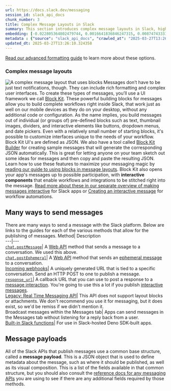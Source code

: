 ```yaml
---
url: https://docs.slack.dev/messaging
session_id: slack_api_docs
chunk_number: 3
title: Complex Message Layouts in Slack
summary: This section introduces complex message layouts in Slack, highlighting the use of rich formatting and the Block Kit UI framework. It explains how to create advanced message structures that integrate various UI elements, allowing for seamless workflows across devices.
embedding: [-0.022805364802479744, 0.0016641836846247315, 0.008747433312237263, 0.012662065215408802, 0.05647988244891167, -0.030398881062865257, -0.012041679583489895, -0.033972300589084625, -0.0008662130567245185, 0.007475643418729305, -0.026850277557969093, 0.02500152960419655, -0.024939490482211113, -0.005797501187771559, 0.029828127473592758, 0.031416311860084534, -0.03017554245889187, 0.0032942460384219885, 0.01201686356216669, 0.016750404611229897, 0.03511381149291992, -0.006036349572241306, 0.013673292472958565, 0.05067307502031326, -0.0024613789282739162, -0.04087098687887192, -0.028364017605781555, 0.04054838418960571, -0.03945650905370712, 0.006873869337141514, 0.01833859086036682, -0.022966666147112846, 0.006880073342472315, -0.02503875270485878, 0.03402193263173103, -0.007289527915418148, -0.008716413751244545, 0.05370055511593819, 0.0266021229326725, -0.012327056378126144, -0.026279522106051445, 0.010676831938326359, 0.004739744123071432, -0.02012529969215393, -0.05424649268388748, 0.034493423998355865, -0.024753374978899956, -0.003122089197859168, -0.00028402014868333936, 0.06020219251513481, -0.059755515307188034, 0.03563493490219116, 0.02590729109942913, 0.014082747511565685, -0.017197081819176674, -0.008294551633298397, -0.04526331275701523, -0.027619555592536926, -0.0018642579670995474, -0.004677705466747284, -0.03099445067346096, 0.028140679001808167, -0.023289265111088753, -0.003982874099165201, -0.022805364802479744, -0.01743282750248909, -0.03838944435119629, 0.006343440152704716, 0.003970466088503599, 0.04717409983277321, 0.10253728926181793, 0.010199135169386864, -0.02373594231903553, 0.020621608942747116, 0.01356162317097187, -0.030671851709485054, -0.010329416021704674, 0.04047393798828125, -0.007041373755782843, -0.04178915545344353, -0.004631176590919495, 0.01738319732248783, -0.05186421424150467, -0.04707483947277069, -0.044320330023765564, 0.03335191681981087, -0.025063566863536835, 0.02446799725294113, -0.034840840846300125, 0.02173830196261406, -0.03151557594537735, -0.03752090409398079, -0.01586945727467537, 0.03938206285238266, 0.020199745893478394, -0.029877757653594017, -0.018400629982352257, 0.01670077256858349, 0.010763685218989849, 0.03159002214670181, 0.09588675945997238, -0.043228451162576675, -0.0716669112443924, -0.04260806366801262, 0.020621608942747116, -0.05226125940680504, 0.04508960619568825, 0.004835903644561768, -0.013971078209578991, -0.05389907956123352, -0.11087527126073837, 0.012097514234483242, 0.010211542248725891, -0.015509633347392082, 0.01578260213136673, -0.01330106146633625, 0.019380837678909302, 0.021068286150693893, 0.012444930151104927, -0.007215081714093685, -0.03826536610722542, -0.00945467222481966, 0.04181397333741188, 0.01835099793970585, 0.001505985390394926, -0.09062588959932327, -0.0238600205630064, -0.0079533401876688, -0.03873686119914055, 0.03893538564443588, 0.04226065054535866, -0.006526453886181116, 0.04620629921555519, -0.05806806683540344, -0.036453843116760254, 0.008337979204952717, -0.0514671690762043, -9.000434511108324e-05, -0.024877451360225677, -0.019976407289505005, 0.03704941272735596, -0.06660456955432892, -0.006321726832538843, 0.008176678791642189, -0.060400716960430145, -0.013325877487659454, -0.037148673087358475, -0.009591157548129559, -0.06635641306638718, -0.00900179147720337, 0.0028739350382238626, 0.008127047680318356, -0.056876927614212036, -0.00436751265078783, -0.021626632660627365, -0.01297846157103777, 0.015832234174013138, 0.051367904990911484, 0.021614225581288338, -0.0025963126681745052, 0.030969636514782906, 0.003498973324894905, -0.014678317122161388, 0.004020097199827433, -0.045759622007608414, -0.050325658172369, 0.02752029336988926, -0.04034986346960068, -0.039530955255031586, -0.013114945963025093, -0.016613919287919998, -0.03427008539438248, -0.03317820653319359, 0.005285683088004589, 0.022619249299168587, -0.009851719252765179, -0.02413298934698105, -0.04580925405025482, -0.005248459987342358, 0.009609769098460674, 0.02477819100022316, 0.009622176177799702, -0.04985416680574417, -0.0413672961294651, -0.020931800827383995, 0.019492506980895996, -0.015919087454676628, 0.008704006671905518, -0.017494866624474525, 0.011762506328523159, -0.025932107120752335, -0.0019681723788380623, 0.013090130873024464, 0.013921447098255157, 0.031887806951999664, -0.012916422449052334, 0.02503875270485878, -0.00761833181604743, 0.006365153472870588, -0.01743282750248909, 0.03024998866021633, 0.01651465706527233, 0.02342575043439865, -0.015894273295998573, 0.014157193712890148, -0.0030740094371140003, -0.00908864475786686, 0.028066232800483704, -0.03608161211013794, -0.0254357997328043, 0.01830136775970459, -0.042012494057416916, 0.00956013798713684, -0.013648477382957935, -0.01523666363209486, -0.029852941632270813, -0.04355105012655258, 0.010571366176009178, -0.06973131000995636, 0.011272401548922062, -0.026751015335321426, 0.05035047233104706, 0.04347660392522812, -0.020758094266057014, -0.003191882511600852, 0.00841242540627718, 0.00890873372554779, -0.05633099004626274, 0.0254357997328043, 0.004013893194496632, 0.03541159629821777, 0.016278911381959915, 0.004060422070324421, -0.04747188463807106, 0.015943903475999832, -0.02060920186340809, -0.023673905059695244, -0.016589103266596794, 0.025026343762874603, 0.006045655347406864, -0.004426449537277222, -0.006089081987738609, 0.02699916996061802, 0.050797153264284134, 0.016192058101296425, 0.01795395091176033, -0.027569923549890518, -0.03960540145635605, 0.028984403237700462, 0.05737323686480522, 0.12943719327449799, -0.027594739571213722, 0.01835099793970585, 0.0022861200850456953, 0.02477819100022316, -0.0745951309800148, -0.00784787442535162, 0.03446860983967781, 0.012525579892098904, -0.019678622484207153, -0.004116256721317768, 0.01899619959294796, -0.0601525641977787, 0.002745205070823431, -0.022445540875196457, 0.030051466077566147, -0.007885097526013851, 0.06084739416837692, -0.027048800140619278, -0.02281777188181877, 0.009014198556542397, 0.007066188845783472, 0.0006890154909342527, 0.03337673097848892, -0.005530735477805138, 0.008704006671905518, -0.03960540145635605, -0.007295731455087662, -0.016725588589906693, 0.014355716295540333, -0.015224256552755833, -0.019380837678909302, 0.006033247336745262, -0.011408885940909386, -0.01930639147758484, -0.013288654386997223, 0.021155139431357384, 0.014616278931498528, -0.003529992653056979, 0.0067746080458164215, 0.021974049508571625, 0.04342697188258171, 0.008331774733960629, -0.005611385218799114, 0.012662065215408802, 0.015348332934081554, 0.006811831146478653, 0.014579055830836296, 0.020398270338773727, 0.02446799725294113, -0.022371094673871994, -0.032930053770542145, 0.05851474404335022, -0.030101096257567406, 0.02508838288486004, -0.022495172917842865, 0.004556730389595032, -0.013462361879646778, 0.02113032527267933, -0.0659097358584404, 0.016055572777986526, 0.04429551213979721, -0.03297968581318855, -0.04360068216919899, -0.07757298648357391, 0.035014547407627106, 0.029753681272268295, 0.00895836390554905, -0.02043549343943596, -0.011545371264219284, 0.0064333961345255375, 0.03186299279332161, 0.018847307190299034, -0.0494571179151535, -0.018661191686987877, -0.021676262840628624, 0.00010459309123689309, -0.01547241024672985, -0.04092061519622803, -0.03302931413054466, 0.048538949340581894, -0.024244658648967743, 0.010236358270049095, 0.052757568657398224, -0.017581719905138016, -0.03786832094192505, -0.006805627141147852, 0.05211236700415611, -0.016005942597985268, 0.035188257694244385, 0.019058236852288246, -0.019504915922880173, 0.0026831666473299265, -0.026403600350022316, -0.027793264016509056, 0.0023450565058737993, -0.012928830459713936, 0.011247586458921432, -0.004628074821084738, 0.027272138744592667, -0.03404674679040909, 0.0033655904699116945, 0.0010934291640296578, -0.01877286098897457, 0.030895190313458443, -0.007283323910087347, 0.02873624861240387, -0.04121840372681618, -0.024989120662212372, -0.014727948233485222, -0.035585302859544754, -0.019318798556923866, 0.01691170409321785, 0.02212294191122055, 0.01599353365600109, 0.0390346460044384, -0.02551024593412876, -0.04384883493185043, -0.014008301310241222, -0.009603564627468586, 0.03863759711384773, 0.022718511521816254, -0.014579055830836296, -0.028016602620482445, -0.028016602620482445, 0.009950980544090271, 0.029579972848296165, -0.0020395168103277683, -0.007525274064391851, -0.00761833181604743, 0.048836734145879745, 0.030721481889486313, -0.018834898248314857, -0.00978347659111023, -0.019852330908179283, 0.026006553322076797, -0.0009228232083842158, -0.0074446238577365875, -0.01895897649228573, 0.022284241393208504, 0.01271789986640215, 0.021241994574666023, -0.018363406881690025, 0.013325877487659454, 0.02960478886961937, 0.042062126100063324, 0.02229664847254753, 0.0024381144903600216, 0.025026343762874603, -0.0526086762547493, 0.031490758061409, 0.0019728252664208412, -0.004113154951483011, 0.01117314025759697, -0.008548909798264503, -0.0026226791087538004, 0.030920004472136497, -0.042533617466688156, 0.00882808305323124, 0.014169600792229176, 0.05384944751858711, 0.048191532492637634, -0.011700467206537724, -0.028239941224455833, 0.020013630390167236, -0.01751968264579773, 0.03427008539438248, 0.005456289276480675, 0.03352562338113785, 0.027793264016509056, 0.038761675357818604, -0.07102171331644058, -0.021055879071354866, -0.008530298247933388, -0.03811647370457649, 0.049705274403095245, 0.0372975654900074, -0.07320547103881836, 0.01547241024672985, -0.0769277811050415, -0.041094325482845306, -0.0001672132348176092, 0.06933426856994629, 0.008654375560581684, 0.013623662292957306, -0.03613124042749405, -0.012686880305409431, 0.017842281609773636, -0.000209573918255046, 0.025882476940751076, -0.013127353973686695, 0.015559264458715916, -0.027768447995185852, 0.01630372740328312, -0.05156642943620682, 0.025981737300753593, -0.007519070524722338, -0.02816549502313137, 0.03945650905370712, -0.005837826058268547, -0.02304111234843731, -0.014827209524810314, 0.01254419144243002, 0.008406220935285091, -0.07037651538848877, 0.01425645500421524, 0.028909957036376, 0.02229664847254753, 0.054842062294483185, 0.008418628945946693, 0.009026606567203999, 0.020770501345396042, -0.004141072276979685, 0.0037316177040338516, -0.020534753799438477, -0.0036013368517160416, -0.02799178659915924, -0.01982751488685608, -0.0012306894641369581, 0.034716762602329254, 0.029282188042998314, -0.004271353129297495, 0.019058236852288246, -0.014963693916797638, -0.006631919182837009, -0.038314998149871826, -0.010372842662036419, -0.01861155964434147, 0.02278054878115654, 0.0338234081864357, 0.012593822553753853, 0.03173891454935074, -0.024505220353603363, -0.0017743021016940475, -7.216826634248719e-05, 0.08129529654979706, 0.015534448437392712, -0.007376381661742926, 0.020063262432813644, 0.014703132212162018, -0.06754755228757858, 0.002300078747794032, 0.03238411620259285, -0.012420114129781723, -0.01054034661501646, -0.03260745480656624, -0.054792433977127075, -0.03811647370457649, 0.0601525641977787, -0.017197081819176674, 0.009740049950778484, -0.04754633083939552, -0.013164577074348927, 0.023760758340358734, 0.056529510766267776, -0.014119970612227917, -0.011402682401239872, 0.0013888876419514418, -0.0037409234791994095, 0.0352875180542469, -0.014591462910175323, -0.016328541561961174, 0.026502862572669983, 0.04059801623225212, -0.007990563288331032, 0.011688060127198696, -0.02585766091942787, 0.023065926507115364, -0.010720258578658104, -0.026403600350022316, -0.004873126745223999, 0.03925798460841179, 0.011508148163557053, -0.03650347515940666, 0.010298396460711956, 0.008635764010250568, -0.041441742330789566, -0.041441742330789566, 0.011601205915212631, -0.013586439192295074, -0.015224256552755833, -0.02682546153664589, 0.01739560440182686, -0.002006946597248316, -0.00748805096372962, -0.014467386528849602, -0.043054740875959396, -0.07419808954000473, 0.0065512689761817455, 0.0028429157100617886, -0.017966359853744507, 0.02212294191122055, 0.021006247028708458, 0.02642841450870037, -0.04178915545344353, 0.0179167278110981, -0.01696133427321911, 0.008195290341973305, 0.004252741578966379, 0.02455485239624977, 0.027768447995185852, 0.0026924724224954844, 0.010726462118327618, -0.009361614473164082, 0.02047271654009819, 0.023797981441020966, -0.03913390636444092, -0.012953645549714565, 0.01443016342818737, 0.020584385842084885, -0.006408580578863621, -0.012314649298787117, 0.020584385842084885, 0.029877757653594017, -0.007730001118034124, 0.026899907737970352, 0.019231945276260376, 0.024616889655590057, 0.006082878448069096, 0.004541220609098673, 0.02551024593412876, -0.008462055586278439, -0.008704006671905518, 0.002304731635376811, -0.01521184854209423, -0.020112892612814903, 0.00622556684538722, 0.006179037969559431, -0.02338852733373642, 0.0003607928520068526, -0.021676262840628624, -0.040573202073574066, -0.015311109833419323, -0.012196775525808334, -0.05985477566719055, 0.001516066724434495, -0.006780811585485935, -0.010490716435015202, -0.012500764802098274, -0.011843156069517136, 0.0157453790307045, -0.012078902684152126, -0.010794704779982567, 0.02387242764234543, 0.009094849228858948, -0.012147145345807076, -0.02903403341770172, -0.0057230545207858086, -0.03863759711384773, -0.011582594364881516, 0.00932439137250185, -0.01280475314706564, -0.040052078664302826, -0.00047575801727361977, -0.009206518530845642, -0.003474158002063632, -0.026577308773994446, -0.05677766725420952, -0.009355410933494568, -0.0009530669776722789, 0.0074446238577365875, 0.010732666589319706, -0.03104408271610737, -0.06466896831989288, -0.021986456587910652, 0.020050853490829468, -0.024703744798898697, 0.005189523566514254, 0.03786832094192505, -0.003914631437510252, -0.0037781468126922846, 0.0007770326337777078, 0.010292192921042442, -0.0029344225767999887, 0.0035206868778914213, 0.01330106146633625, -0.0073143430054187775, -0.04776966944336891, 0.004966184496879578, -0.007376381661742926, 0.04402254521846771, -0.005800602957606316, 0.03925798460841179, 0.013698108494281769, -0.03439416363835335, -0.009336799383163452, 0.031838174909353256, 0.001600594143383205, -0.00890873372554779, -0.014839617535471916, 0.013003276661038399, 0.02338852733373642, 0.03620568662881851, -0.02943108044564724, -0.0005052263149991632, 0.002338852733373642, -0.009752457961440086, 0.007543885614722967, 0.02052234672009945, 0.006681550294160843, -0.007122023496776819, 0.001896828180179, 0.06635641306638718, -0.011011839844286442, 0.01474035531282425, -0.01399589329957962, -0.013896632008254528, 0.006191445514559746, 0.006445803679525852, 0.028711432591080666, -0.029182925820350647, 0.02682546153664589, 0.009293372742831707, 0.021577002480626106, -0.009702826850116253, -0.0063248286023736, -0.01821451261639595, -0.004708724562078714, -0.0043364935554564, 0.03104408271610737, -0.037496089935302734, 0.03754572197794914, 0.03829018399119377, 0.025808030739426613, -0.01184935960918665, -0.003474158002063632, 0.018710821866989136, -0.04335252568125725, 0.006113897543400526, 0.03163965046405792, -0.025324130430817604, 0.01271789986640215, -0.05280720070004463, -0.010062649846076965, 0.007866485975682735, -0.010776093229651451, 0.01543518714606762, 0.056182097643613815, 0.038836121559143066, -0.011812136508524418, 0.030101096257567406, -0.03516343981027603, 0.0022861200850456953, -0.0410446934401989, 0.0020302110351622105, 0.01725912094116211, 0.00849927868694067, 0.04417143762111664, -0.015447595156729221, -0.056579142808914185, -0.006036349572241306, 0.0055276332423090935, -0.07444623857736588, -0.0251628290861845, 0.006489230785518885, -0.029058849439024925, -0.037793874740600586, 0.014765171334147453, 0.02873624861240387, -0.03424527123570442, -0.019194722175598145, 0.006700161844491959, -0.012271221727132797, 0.015112587250769138, -0.008921140804886818, -0.005465595051646233, -0.02903403341770172, -0.024232251569628716, -0.01842544414103031, 0.008182882331311703, -0.005350823514163494, -0.02672620117664337, -0.03116815909743309, 0.028314387425780296, 0.006880073342472315, -0.018239328637719154, -0.039059460163116455, 0.047844115644693375, 0.016266504302620888, 0.05459390953183174, -0.0015812071505934, 0.024021320044994354, 0.023587049916386604, -0.01586945727467537, -0.0019231945043429732, 0.029182925820350647, -0.0075314780697226524, 0.03464231640100479, -0.019877146929502487, 0.012829569168388844, -0.0025730482302606106, -0.014182008802890778, 0.02821512520313263, -0.002033313037827611, 0.020162522792816162, -0.018499890342354774, -0.036801259964704514, -0.006120101548731327, -0.01703578047454357, 0.005391148384660482, 0.00932439137250185, 0.009553934447467327, -0.031490758061409, -0.012358075939118862, -0.02464170567691326, 0.011309624649584293, -0.015100179240107536, 0.010831927880644798, 0.03213595971465111, 0.03146594390273094, -0.005226746667176485, 0.06690235435962677, -0.0326819010078907, -0.004913452081382275, 0.00808362103998661, -0.01817728951573372, -0.027073616161942482, 0.004584647715091705, 0.02243313379585743, -0.002846017712727189, -0.0059991260059177876, 0.010422473773360252, 0.012953645549714565, -0.010211542248725891, 0.03652828931808472, -0.02512560598552227, -0.03255782276391983, -0.009336799383163452, 0.011049062944948673, -0.038414258509874344, -0.005403556395322084, -0.0011360805947333574, 0.010664423927664757, -0.008890122175216675, 0.027594739571213722, 0.012953645549714565, -0.016154835000634193, -0.0326819010078907, -0.022569619119167328, -0.034443795680999756, -0.04208694025874138, -0.020274192094802856, 0.009212722070515156, -0.022755734622478485, -0.010434881784021854, 0.029406264424324036, -0.007394993212074041, -0.09360373765230179, -0.006290707271546125, 0.00893354881554842, -0.0416402630507946, -0.015335925854742527, 0.006904888898134232, -0.010143300518393517, 0.015397964045405388, 0.03352562338113785, -0.05399833992123604, 0.007723797578364611, -0.02920774184167385, 0.024666521698236465, 0.003207392292097211, 0.007723797578364611, 0.02017493173480034, 0.030150728300213814, 0.019901961088180542, -0.026378784328699112, -0.015559264458715916, 0.010335619561374187, -0.00374402548186481, -0.03685088828206062, 0.038836121559143066, -0.003889816114678979, -0.02434392087161541, 0.02361186593770981, 0.009007995016872883, 0.0526086762547493, -0.01523666363209486, 0.01630372740328312, 0.029828127473592758, -0.037496089935302734, -0.007525274064391851, -0.03791795298457146, 0.015534448437392712, 0.014504609629511833, -0.004392328206449747, 0.025634322315454483, -0.04846450313925743, 0.031366683542728424, 0.002994910115376115, 0.009212722070515156, -0.011359255760908127, 0.01621687225997448, 0.020485123619437218, 0.010602385737001896, -0.013511992990970612, -0.012289833277463913, 0.032706715166568756, 0.05672803521156311, -0.03737201169133186, 0.004811088088899851, -0.01225881464779377, 0.04384883493185043, 0.004438857082277536, -0.05285682901740074, -0.029307004064321518, -0.0027669186238199472, 0.028314387425780296, 0.026875093579292297, -5.84034642088227e-05, 0.0372975654900074, 0.0036323561798781157, 0.024989120662212372, -0.014169600792229176, 0.007810651324689388, -0.027371400967240334, -0.03029962070286274, 0.017073005437850952, 0.0044233473017811775, 0.01616724207997322, 0.011067674495279789, 0.011055266484618187, 0.016229281201958656, 0.015546856448054314, 0.01890934444963932, 0.00030806008726358414, -0.006110795773565769, -0.02156459353864193, 0.027917340397834778, 0.0008212350658141077, 0.03647865727543831, 0.0229914803057909, 0.006327930372208357, 0.022234611213207245, 0.010050242766737938, 0.010341824032366276, -0.0005947944591753185, -0.015038141049444675, 0.038017213344573975, 0.00821390189230442, -0.006743588484823704, -0.041962865740060806, -0.022445540875196457, -0.01812765933573246, 0.027148062363266945, 0.002877037040889263, 0.030572589486837387, -0.056876927614212036, 0.018226921558380127, 0.017668575048446655, -1.501284077676246e-05, -0.024219844490289688, -0.021787934005260468, 0.009442265145480633, -0.01916990615427494, -0.026751015335321426, -0.006464415229856968, 0.002912709256634116, 0.016489842906594276, -0.023028703406453133, 0.02330167405307293, 0.03856315091252327, -0.018288960680365562, -0.02769400179386139, 0.007916117087006569, 0.009547729976475239, -0.011377867311239243, -0.017743021249771118, 0.012339464388787746, 0.007022762205451727, -0.024530036374926567, 0.025882476940751076, 0.0008096028468571603, 0.027669185772538185, -0.011018043383955956, 0.016030756756663322, -0.015422779135406017, 0.013462361879646778, -0.01123517844825983, 0.02491467446088791, -0.043402157723903656, 0.0017649963265284896, -0.027247324585914612, 0.0031949845142662525, 0.03369932994246483, 0.005183319561183453, -0.023797981441020966, 0.024157805368304253, 0.003840185236185789, -0.009361614473164082, 0.003182576736435294, 0.015311109833419323, 0.019095459952950478, -0.011185547336935997, 0.0020115994848310947, 0.03146594390273094, -0.020634016022086143, -0.0584154836833477, 0.01986473798751831, 0.015174625441432, 0.010428677313029766, 0.010534143075346947, -0.00699794664978981, 0.015546856448054314, -0.019504915922880173, -0.05563615635037422, -0.007165450602769852, 0.008145659230649471, -0.042483989149332047, 0.04203731194138527, 0.0130156846717, -0.04655371606349945, -0.007264712359756231, -0.021353663876652718, -0.021440517157316208, 0.005229848437011242, -0.0229914803057909, 0.03811647370457649, 0.0011120407143607736, -0.018140066415071487, 0.04124321788549423, -0.0029499323572963476, 0.006749792490154505, 0.0659593716263771, 0.01419441681355238, -0.018834898248314857, -0.010434881784021854, 0.004690113011747599, -0.008356590755283833, 0.0037967583630234003, -0.003529992653056979, 0.023314081132411957, 0.013536808080971241, -0.019678622484207153, -0.017110228538513184, 0.027594739571213722, -0.03647865727543831, 0.012618637643754482, 0.011222770437598228, 0.04012652486562729, 0.020112892612814903, 0.00609528599306941, -0.0005339191411621869, 0.005180217791348696, -0.014703132212162018, 0.0019262965070083737, -0.015931496396660805, 0.02717287838459015, -0.005012713372707367, 0.026974353939294815, 0.018288960680365562, -0.04226065054535866, 0.01569574885070324, 0.02069605514407158, -0.01304049976170063, 0.024927083402872086, 0.02068364806473255, 0.05851474404335022, -0.002504805801436305, 0.02694953978061676, -0.0071158199571073055, 0.026180261746048927, -0.020882170647382736, -0.010838131420314312, -0.0067684040404856205, -0.04002726078033447, 0.014789986424148083, -0.03417082503437996, -0.047322992235422134, -0.027197692543268204, 0.0021868583280593157, 0.0029933592304587364, -0.005763379856944084, 0.022011272609233856, -0.006014635786414146, -0.0007270140922628343, -0.011700467206537724, -0.00013483688235282898, 0.004361309111118317, -0.007363974116742611, -0.029009219259023666, 0.03491528704762459, 0.047099653631448746, -0.060698501765728, -0.0023884836118668318, 0.0009623727528378367, 0.03226003795862198, -0.0011050613829866052, -0.009423653595149517, 0.03129223734140396, -0.010447288863360882, -0.02995220385491848, -0.027917340397834778, 0.007028965745121241, 0.0352875180542469, 0.027048800140619278, -0.011880379170179367, 0.008679190650582314, 0.01581982523202896, 0.007233693264424801, 0.00774861266836524, -0.037620168179273605, 0.01708541251718998, -0.011328236199915409, 0.017010966315865517, 0.01691170409321785, -0.0013718270929530263, 0.0026133733335882425, 0.006253484170883894, 0.04915933310985565, 0.014380532316863537, -0.010968413203954697, -0.008598540909588337, 0.006067368667572737, 0.005059242248535156, 0.01773061230778694, 0.00815186370164156, -0.006191445514559746, -0.034543056041002274, 0.046925947070121765, -0.009876534342765808, 0.005319804418832064, -0.006135610863566399, -0.001636266359128058, -0.0011818340281024575, 0.009318187832832336, -0.01800358295440674, 0.01616724207997322, -0.0335504375398159, -0.008660579100251198, 0.008133252151310444, -0.026626938953995705, 0.004460570402443409, -0.0002743266522884369, 0.012841976247727871, -0.030324434861540794, 0.0067622000351548195, 0.016142426058650017, 0.008679190650582314, 0.0473974384367466, -0.016849664971232414, -0.03647865727543831, 0.007419808767735958, -0.012841976247727871, -0.02156459353864193, 0.025051159784197807, 0.017966359853744507, 0.004178295377641916, 0.017010966315865517, 0.006113897543400526, 0.019964000210165977, -0.005549347028136253, -0.004600157495588064, -0.03464231640100479, 0.01817728951573372, -0.029530342668294907, 0.011911398731172085, 0.01166944857686758, -0.004209314472973347, 0.014814801514148712, 0.013586439192295074, 0.016812441870570183, 0.03250819072127342, -0.006619511637836695, -0.035709381103515625, -0.011148324236273766, 0.03042369708418846, 0.03156520426273346, -0.0013865611981600523, 0.003939446993172169, 0.00508715957403183, 0.023351304233074188, -0.007686574477702379, -0.0041472758166491985, 0.01578260213136673, 0.030746297910809517, 0.012122329324483871, 0.021068286150693893, 0.010106077417731285, -0.034617502242326736, 0.0053942506201565266, 0.0036416619550436735, -0.06680309027433395, -0.027793264016509056, -0.037446457892656326, -0.010906374081969261, 0.008666783571243286, 0.014392939396202564, -0.019418060779571533, 0.013139761053025723, -0.03173891454935074, 0.02060920186340809, 0.016638735309243202, -0.03069666586816311, 0.03590790182352066, -0.00991375744342804, -0.015670932829380035, -0.005654812324792147, 0.06655494123697281, -0.011160732246935368, -0.01943046972155571, 0.0027281446382403374, 0.0231279656291008, 0.013673292472958565, -0.006935907993465662, 0.021887194365262985, -0.02672620117664337, -0.009293372742831707, -0.011805932968854904, 0.007574905175715685, 0.03245856240391731, -0.017680982127785683, 0.014417755417525768, -0.03042369708418846, -0.004730438347905874, 0.03804202750325203, 0.03330228477716446, -0.0050623444840312, 0.0028615272603929043, 0.02613062970340252, 0.006911092903465033, 0.023760758340358734, -0.03861278295516968, -0.011135917156934738, 0.015919087454676628, -0.01660151220858097, 0.007239896804094315, 0.009597361087799072, -0.029108479619026184, -0.03598234802484512, 0.007494254969060421, 0.031068896874785423, -0.022321464493870735, -0.01852470636367798, -0.0202493779361248, -0.015087771229445934, 0.029852941632270813, -0.00908864475786686, -0.029455896466970444, 0.007246100809425116, -0.005155402235686779, 0.014095154590904713, 0.0016098999185487628, 0.023376120254397392, 0.021763117983937263, -0.042881034314632416, 0.009808292612433434, -0.010918782092630863, 0.008766044862568378, 0.018760452046990395, 0.028488093987107277, -0.02034863829612732, 0.028984403237700462, -0.005158504005521536, 0.03260745480656624, 0.04399772733449936, -0.031714096665382385, 0.017234304919838905, -0.025485429912805557, 0.04360068216919899, 0.026453230530023575, 0.020745685324072838, -0.001279544783756137, 0.01895897649228573, 0.02578321471810341, 0.008071213029325008, 0.005822316277772188, 0.04054838418960571, -0.01393385510891676, 0.0008033990161493421, 0.012078902684152126, 0.021986456587910652, -0.024989120662212372, -0.006793219596147537, -0.020857354626059532, -0.035535670816898346, 0.02555987611413002, 0.02585766091942787, -0.028438463807106018, -0.026924723759293556, 0.0009491895907558501, 0.03667718172073364, -0.047670409083366394, 0.020460307598114014, -0.001129101263359189, -0.030448513105511665, -0.01402070838958025, 0.006219362840056419, 0.02203608676791191, -0.0016998557839542627, 0.021874787285923958, 0.02394687384366989, -0.007432216312736273, 0.026453230530023575, -0.010285989381372929, -0.003207392292097211, -0.003517584875226021, -0.018226921558380127, 0.00022043066564947367, 0.02533653751015663, 0.014144785702228546, -0.0021046572364866734, 0.00292976968921721, 0.03156520426273346, -0.029927387833595276, 0.0036075408570468426, 0.012624841183423996, 0.021899603307247162, -0.023537419736385345, -0.033575255423784256, 0.0012927280040457845, -0.005890558939427137, 0.025932107120752335, -0.0073205470107495785, -0.013201800175011158, 0.027619555592536926, 0.00022818548313807696, -0.04580925405025482, 0.042583249509334564, 0.021986456587910652, 0.0028677312657237053, 0.015857048332691193, -0.03017554245889187, 0.011024247854948044, -0.0015269233845174313, 0.007184062153100967, -0.01054034661501646, 0.011923805810511112, 0.013276246376335621, 0.043749574571847916, 0.008753636851906776, -0.0029747476801276207, -0.011514351703226566, -0.025634322315454483, -0.008046397939324379, -0.014789986424148083, 0.022395910695195198, 0.02382279746234417, 0.003734719706699252, 0.03707422688603401, 0.008921140804886818, 0.023400934413075447, 0.02886032685637474, -0.013090130873024464, 0.007289527915418148, -0.03317820653319359, -0.009678010828793049, -0.004773864988237619, -0.02251998707652092, 0.02086976356804371, 0.00906382966786623, -0.008400017395615578, -0.002289221854880452, -0.015000917948782444, -0.01816488243639469, -0.026453230530023575, 0.0008406221168115735, -0.025113198906183243, 0.029455896466970444, -0.0038929178845137358, -0.010236358270049095, -0.014876840636134148, 0.01166944857686758, -0.0005699790199287236, 0.01817728951573372, -0.017246711999177933, -0.0060921842232346535, -0.0012555047869682312, -0.02786771021783352, 0.006312420591711998, -0.010261173360049725, 0.03938206285238266, 0.012637249194085598, -0.00761833181604743, -0.020410677418112755, 0.03511381149291992, -0.038190919905900955, -0.022792957723140717, 0.006107693538069725, -0.008306959643959999, 0.00622556684538722, -0.012587618082761765, 0.004221722017973661, 0.01323902327567339, -0.01969103142619133, -0.013251431286334991, -0.009659399278461933, 0.028661802411079407, -0.017073005437850952, 0.008871510624885559, -0.01665114238858223, -0.020063262432813644, 0.020969023928046227, -0.010304600931704044, 0.010701647028326988, 0.004038708750158548, 0.03858796879649162, 0.009417449124157429, 0.014107562601566315, -0.03538677841424942, -0.004615666810423136, 0.004051116295158863, -0.0119300102815032, 0.017879504710435867, -0.022184979170560837, -0.016018349677324295, 0.004463672637939453, 0.01847507618367672, -0.03159002214670181, -0.005704442970454693, 0.027768447995185852, 0.018574336543679237, 0.022619249299168587, 0.01560889557003975, 0.01469072513282299, -0.0006638123304583132, 0.015584079548716545, -0.02125440165400505, -0.057323604822158813, 0.01908305287361145, 0.024889860302209854, -0.017048189416527748, -0.00890873372554779, 0.009895145893096924, 0.0093926340341568, -0.011073878034949303, -0.003967364318668842, -0.018462667241692543, 0.016005942597985268, 0.007686574477702379, -0.007022762205451727, 0.05712508037686348, 0.004839005414396524, -0.015038141049444675, -0.0254357997328043, -0.0254357997328043, 0.030845558270812035, -0.009727641940116882, 0.014318493194878101, -0.005174013786017895, -0.01578260213136673, -0.00508715957403183, -0.0005843254621140659, 0.015360740944743156, -0.010161912068724632, -0.0010732666123658419, -0.0013625213177874684, 0.008592337369918823, 0.01912027597427368, -0.004550526384264231, -0.004355105105787516, -0.02191201038658619, -0.0028987505938857794, -0.014368124306201935, 0.026626938953995705, 0.00637756148353219, 0.012488356791436672, 0.004395429976284504, 0.0015750032616779208, 0.006337236147373915, 0.021800341084599495, 0.0006886277114972472, -0.0018735637422651052, -0.00035749704693444073, 0.0034555464517325163, -0.03173891454935074, -0.017631351947784424, 0.02165144868195057, -0.012221591547131538, -0.004507099278271198, -0.013214207254350185, 0.010819519869983196, 0.013710515573620796, -0.0013159924419596791, 0.008065009489655495, -0.016328541561961174, 0.021639039739966393, 0.0030647036619484425, -0.032011885195970535, 0.00348346377722919, 0.0032104940619319677, -0.013189392164349556, -0.01887212134897709, 0.02377316541969776, -0.012196775525808334, 0.01625409536063671, -0.018102843314409256, -0.0007432991988025606, 0.013052907772362232, -0.01756931282579899, -0.0010228602914139628, 0.0026025164406746626, 0.045312944799661636, 0.013648477382957935, 0.013164577074348927, 0.003297348041087389, 0.009200314991176128, 0.005639302544295788, 0.0014237842988222837, -0.02752029336988926, 0.014752763323485851, 0.002645943546667695, -0.020969023928046227, 0.05886216089129448, 0.023376120254397392, -0.0059339855797588825, -0.015199440531432629, 0.006849054247140884, -0.01330106146633625, -0.008747433312237263, -0.011762506328523159, -0.0007801345782354474, 0.001149263815023005, 0.00709720840677619, -0.00010100648796651512, 0.0014532526256516576, 0.026676569133996964, -0.0030383372213691473, 0.0004396981094032526, -0.0003699047665577382, 0.024666521698236465, -0.023897243663668633, 0.03404674679040909, -0.0019107868429273367, -0.00292976968921721, -0.030522959306836128, 0.0029328716918826103, -0.011570186354219913, 0.0187852680683136, 0.0056051816791296005, 0.04030023142695427, -8.666007488500327e-05, -0.006054961122572422, 0.014914063736796379, 0.015683341771364212, 0.03352562338113785, 0.021837564185261726, -0.04037467762827873, -0.01960417628288269, -0.02099383994936943, 0.025882476940751076, -0.004559832159429789, 0.031887806951999664, 0.015894273295998573, -0.011619817465543747, 0.0011484883725643158, 0.015038141049444675, -0.026626938953995705, 0.01998881623148918, 0.008356590755283833, 0.012078902684152126, -0.007066188845783472, 0.002742103300988674, 0.04402254521846771, -0.0037316177040338516, -0.022234611213207245, 0.03829018399119377, 0.003629254177212715, -0.01816488243639469, 0.0014943531714379787, -0.025063566863536835, 0.030671851709485054, 0.012668268755078316, -0.03412119299173355, 0.025150422006845474, -0.03719830513000488, 0.03377377614378929, 0.026353968307375908, -0.024455590173602104, -0.000808051903732121, 0.04474218934774399, -0.011384070850908756, 0.014603870920836926, -0.023624273017048836, -0.03300449997186661, -0.011315828189253807, 0.0222594253718853, -0.030001835897564888, 0.04139211028814316, -0.00568272965028882, -0.0013369304360821843, 0.019157499074935913, 0.027569923549890518, -0.01686207391321659, -0.017842281609773636, -0.0076555549167096615, -0.009318187832832336]
metadata : {"source": "slack_api_docs", "crawled_at": "2025-03-27T13:26:08.702148", "url_path": "/messaging", "chunk_size": 4776}
updated_dt: 2025-03-27T13:26:10.324358
---
```

[Read our advanced formatting guide](https://docs.slack.dev/messaging/formatting-message-text#advanced) to learn more about these options.
### Complex message layouts[​](https://docs.slack.dev/messaging#complex_layouts "Direct link to Complex message layouts")
![A complex message layout that uses blocks](https://docs.slack.dev/assets/images/composition_overview_block_layout-0155c52f58d0bb65422495e8b9f5b1ec.png)
Messages don’t have to be just text notifications, though. They can include rich formatting and complex user interfaces. To create these types of messages, you’ll use a UI framework we call [Block Kit](https://docs.slack.dev/block-kit). These powerful building blocks for messages allow you to build complete workflows right inside Slack, that work just as well on our mobile devices as they do on your desktop, without any additional code or configuration.
As the name implies, you build messages out of individual (or groups of) pre-defined blocks such as text, thumbnail images, dividers, and interactive elements like buttons, dropdown menus, and date pickers. Even with a relatively small number of starting blocks, it's possible to customize interfaces unique to the needs of your workflow.
Block Kit UI's are defined as JSON. We also have a tool called [Block Kit Builder](https://api.slack.com/tools/block-kit-builder) for creating sample messages that will generate the corresponding JSON automatically. This is great for letting anyone on your team sketch out some ideas for messages and then copy and paste the resulting JSON.
Learn how to use these features to maximize your messaging magic by [reading our guide to using blocks in message layouts](https://docs.slack.dev/messaging#complex_layouts).
Block Kit also opens your app's messages up to possible participation, with **interactive components** that enable workflows and integrations to be stitched right into the message.
[Read more about these in our separate overview of making messages interactive](https://docs.slack.dev/messaging/creating-interactive-messages) for Slack apps or [Creating an interactive message](https://tools.slack.dev/deno-slack-sdk/guides/creating-an-interactive-message) for workflow automations.
## Many ways to send messages[​](https://docs.slack.dev/messaging#sending_methods "Direct link to Many ways to send messages")
There are many ways to send a message with the Slack platform. Below are links to the guides for each of the various methods that allow for the publishing of messages.
Method| Description  
---|---  
[`chat.postMessage`](https://docs.slack.dev/reference/methods/chat.postMessage)| A [Web API](https://docs.slack.dev/apis/web-api/) method that sends a message to a conversation. We used this above.  
[`chat.postEphemeral`](https://docs.slack.dev/reference/methods/chat.postEphemeral)| A [Web API](https://docs.slack.dev/apis/web-api/) method that sends an [ephemeral message](https://docs.slack.dev/messaging#ephemeral) to a conversation.  
[Incoming webhooks](https://docs.slack.dev/messaging/sending-messages-using-incoming-webhooks)| A uniquely generated URL that is tied to a specific conversation. Send an HTTP POST to one to publish a message.  
[`response_url`](https://docs.slack.dev/interactivity/handling-user-interaction#message_responses)| A callback URL that you can use to post a response to a [message interaction](https://docs.slack.dev/interactivity/handling-user-interaction#message_responses). You're going to use this a lot if you publish [interactive messages](https://docs.slack.dev/messaging/creating-interactive-messages).  
[Legacy: Real Time Messaging API](https://docs.slack.dev/legacy/legacy-rtm-api#sending_messages)| This API does not support layout blocks or attachments. We don't recommend you use it for messaging, but it does exist, so we'd be remiss if we didn't mention it.  
Broadcast messages within the Messages tab| Apps can send messages in the Messages tab without listening for a reply back from a user.  
[Built-in Slack functions](https://tools.slack.dev/deno-slack-sdk/reference/slack-functions)| For use in Slack-hosted Deno SDK-built apps.  
## Message payloads[​](https://docs.slack.dev/messaging#payloads "Direct link to Message payloads")
All of the Slack APIs that publish messages use a common base structure, called a **message payload**. This is a JSON object that is used to define metadata about the message, such as where it should be published, as well as its visual composition.
This is a list of the fields available in that common structure, but you should also consult the [reference docs for any messaging APIs](https://docs.slack.dev/messaging/sending-and-scheduling-messages#sending_methods) you are using to see if there are any additional fields required by those methods.